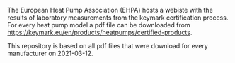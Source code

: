 The European Heat Pump Association (EHPA) hosts a webiste with the results of laboratory measurements from the keymark certification process. For every heat pump model a pdf file can be downloaded from 
https://keymark.eu/en/products/heatpumps/certified-products.

This repository is based on all pdf files that were download for every manufacturer on 2021-03-12.
  
 
